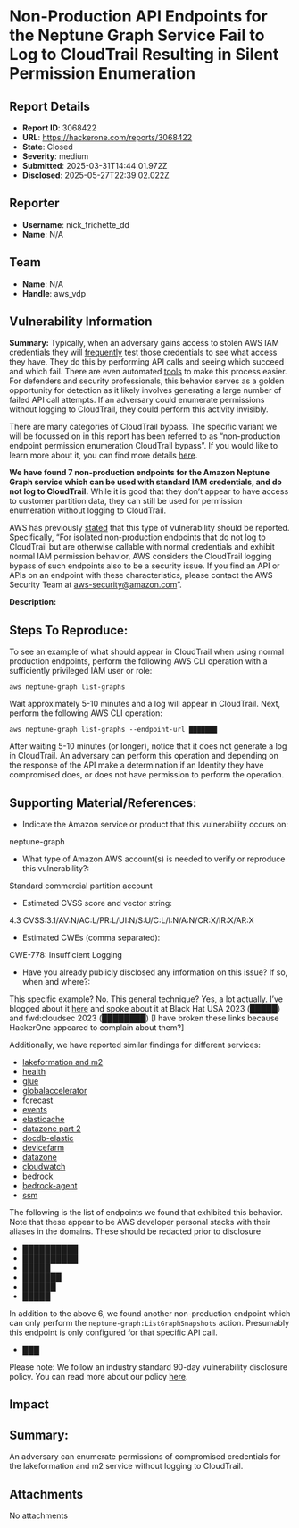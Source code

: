 # Non-Production API Endpoints for the Neptune Graph Service Fail to Log to CloudTrail Resulting in Silent Permission Enumeration

## Report Details
- **Report ID**: 3068422
- **URL**: https://hackerone.com/reports/3068422
- **State**: Closed
- **Severity**: medium
- **Submitted**: 2025-03-31T14:44:01.972Z
- **Disclosed**: 2025-05-27T22:39:02.022Z

## Reporter
- **Username**: nick_frichette_dd
- **Name**: N/A

## Team
- **Name**: N/A
- **Handle**: aws_vdp

## Vulnerability Information
**Summary:** Typically, when an adversary gains access to stolen AWS IAM credentials they will [frequently](https://sysdig.com/blog/scarleteel-2-0/) test those credentials to see what access they have. They do this by performing API calls and seeing which succeed and which fail. There are even automated [tools](███████) to make this process easier. For defenders and security professionals, this behavior serves as a golden opportunity for detection as it likely involves generating a large number of failed API call attempts. If an adversary could enumerate permissions without logging to CloudTrail, they could perform this activity invisibly.

There are many categories of CloudTrail bypass. The specific variant we will be focussed on in this report has been referred to as “non-production endpoint permission enumeration CloudTrail bypass”. If you would like to learn more about it, you can find more details [here](https://securitylabs.datadoghq.com/articles/non-production-endpoints-as-an-attack-surface-in-aws/#silent-permission-enumeration). 

**We have found 7 non-production endpoints for the Amazon Neptune Graph service which can be used with standard IAM credentials, and do not log to CloudTrail.** While it is good that they don’t appear to have access to customer partition data, they can still be used for permission enumeration without logging to CloudTrail. 

AWS has previously [stated](https://securitylabs.datadoghq.com/articles/non-production-endpoints-as-an-attack-surface-in-aws/#the-response-from-aws) that this type of vulnerability should be reported. Specifically, “For isolated non-production endpoints that do not log to CloudTrail but are otherwise callable with normal credentials and exhibit normal IAM permission behavior, AWS considers the CloudTrail logging bypass of such endpoints also to be a security issue. If you find an API or APIs on an endpoint with these characteristics, please contact the AWS Security Team at aws-security@amazon.com”. 

**Description:** 

## Steps To Reproduce:

To see an example of what should appear in CloudTrail when using normal production endpoints, perform the following AWS CLI operation with a sufficiently privileged IAM user or role:

```
aws neptune-graph list-graphs
```

Wait approximately 5-10 minutes and a log will appear in CloudTrail. Next, perform the following AWS CLI operation:

```
aws neptune-graph list-graphs --endpoint-url ███████
```

After waiting 5-10 minutes (or longer), notice that it does not generate a log in CloudTrail. An adversary can perform this operation and depending on the response of the API make a determination if an Identity they have compromised does, or does not have permission to perform the operation. 

## Supporting Material/References:

* Indicate the Amazon service or product that this vulnerability occurs on:  

neptune-graph

* What type of Amazon AWS account(s) is needed to verify or reproduce this vulnerability?: 

Standard commercial partition account

* Estimated CVSS score and vector string: 

4.3 CVSS:3.1/AV:N/AC:L/PR:L/UI:N/S:U/C:L/I:N/A:N/CR:X/IR:X/AR:X

* Estimated CWEs (comma separated): 

CWE-778: Insufficient Logging

* Have you already publicly disclosed any information on this issue? If so, when and where?: 

This specific example? No. This general technique? Yes, a lot actually. I’ve blogged about it [here](https://securitylabs.datadoghq.com/articles/non-production-endpoints-as-an-attack-surface-in-aws/#silent-permission-enumeration) and spoke about it at Black Hat USA 2023 (█████) and fwd:cloudsec 2023 (████████) [I have broken these links because HackerOne appeared to complain about them?] 

Additionally, we have reported similar findings for different services:
* [lakeformation and m2](█████)
* [health](████)
* [glue](██████████)
* [globalaccelerator](█████)
* [forecast](█████)
* [events](████)
* [elasticache](████████)
* [datazone part 2](██████)
* [docdb-elastic](███████)
* [devicefarm](██████████)
* [datazone](███)
* [cloudwatch](███)
* [bedrock](██████████)
* [bedrock-agent](██████████one.com/bugs?subject=user&report_id=2800091)
* [ssm](███)

The following is the list of endpoints we found that exhibited this behavior. Note that these appear to be AWS developer personal stacks with their aliases in the domains. These should be redacted prior to disclosure

- ██████████
- ██████████
- █████
- ███████
- ██████
- █████

In addition to the above 6, we found another non-production endpoint which can only perform the `neptune-graph:ListGraphSnapshots` action. Presumably this endpoint is only configured for that specific API call.

- ███

Please note: We follow an industry standard 90-day vulnerability disclosure policy. You can read more about our policy [here](https://securitylabs.datadoghq.com/vulnerability-disclosure-policy/).

## Impact

## Summary: 
An adversary can enumerate permissions of compromised credentials for the lakeformation and m2 service without logging to CloudTrail.

## Attachments
No attachments
